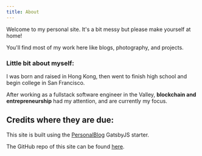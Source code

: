 ```yaml
---
title: About
---
```


Welcome to my personal site. It's a bit messy but please make yourself at home!

You'll find most of my work here like blogs, photography, and projects.

### Little bit about myself:

I was born and raised in Hong Kong, then went to finish high school and begin college in San Francisco.

After working as a fullstack software engineer in the Valley, **blockchain and entrepreneurship** had my attention, and are currently my focus.

## Credits where they are due:

This site is built using the [PersonalBlog](https://github.com/greglobinski/gatsby-starter-personal-blog) GatsbyJS starter.

The GitHub repo of this site can be found [here](https://github.com/ayip001/ayipv2).
